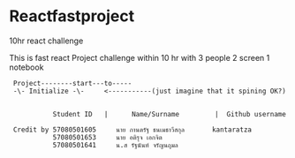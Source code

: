 # Reactfastproject
10hr react challenge


This is fast react Project challenge within 10 hr
with 3 people
     2 screen
     1 notebook
     
     Project--------start---to-----
     -\- Initialize -\-     <-----------(just imagine that it spining OK?)
     
     
               Student ID   |      Name/Surname         |  Github username   
     
     Credit by 57080501605     นาย กานตรัฐ ธนเมธาวีสกุล       kantaratza
               57080501653     นาย อติรุจ เอกจิต
               57080501641     น.ส รัฐนันท์ จรัญนฤมล
